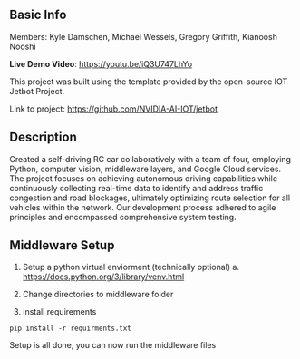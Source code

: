 ## Basic Info
Members: Kyle Damschen, Michael Wessels, Gregory Griffith, Kianoosh Nooshi

**Live Demo Video**: https://youtu.be/iQ3U747LhYo

This project was built using the template provided by the open-source IOT Jetbot Project. 

Link to project: https://github.com/NVIDIA-AI-IOT/jetbot

## Description

Created a self-driving RC car collaboratively with a team of four, employing Python, computer vision, middleware layers, and Google Cloud services. The project focuses on achieving autonomous driving capabilities while continuously collecting real-time data to identify and address traffic congestion and road blockages, ultimately optimizing route selection for all vehicles within the network. Our development process adhered to agile principles and encompassed comprehensive system testing.

## Middleware Setup

1. Setup a python virtual enviorment (technically optional)
    a. https://docs.python.org/3/library/venv.html
    
2. Change directories to middleware folder

3. install requirements

```pip install -r requirments.txt```

Setup is all done, you can now run the middleware files
